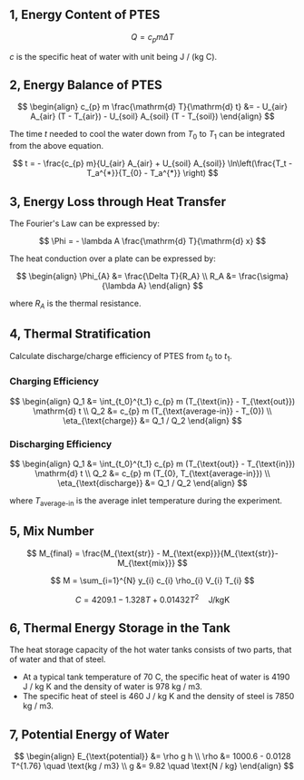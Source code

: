 
## 1, Energy Content of PTES

$$
Q = c_{p} m \Delta T
$$

$c$ is the specific heat of water with unit being J / (kg C).

## 2, Energy Balance of PTES

$$
\begin{align}
	c_{p} m \frac{\mathrm{d} T}{\mathrm{d} t} &= - U_{air} A_{air} (T - T_{air}) - U_{soil} A_{soil} (T - T_{soil})
\end{align}
$$

The time $t$ needed to cool the water down from $T_0$ to $T_1$ can be integrated from the above equation.

$$
t = - \frac{c_{p} m}{U_{air} A_{air} + U_{soil} A_{soil}} \ln\left(\frac{T_t - T_a^{*}}{T_{0} - T_a^{*}} \right)
$$

## 3, Energy Loss through Heat Transfer

The Fourier's Law can be expressed by:

$$
\Phi = - \lambda A \frac{\mathrm{d} T}{\mathrm{d} x}
$$

The heat conduction over a plate can be expressed by:

$$
\begin{align}
	\Phi_{A} &= \frac{\Delta T}{R_A} \\
	R_A &= \frac{\sigma}{\lambda A}
\end{align}
$$

where $R_{A}$ is the thermal resistance.

## 4, Thermal Stratification

Calculate discharge/charge efficiency of PTES from $t_0$ to $t_1$.

### Charging Efficiency

$$
\begin{align}
	Q_1 &= \int_{t_0}^{t_1} c_{p} m (T_{\text{in}} - T_{\text{out}}) \mathrm{d} t \\
	Q_2 &= c_{p} m (T_{\text{average-in}} - T_{0}) \\
	\eta_{\text{charge}} &= Q_1 / Q_2
\end{align}
$$

### Discharging Efficiency

$$
\begin{align}
	Q_1 &= \int_{t_0}^{t_1} c_{p} m (T_{\text{out}} - T_{\text{in}}) \mathrm{d} t \\
	Q_2 &= c_{p} m (T_{0}, T_{\text{average-in}}) \\
	\eta_{\text{discharge}} &= Q_1 / Q_2
\end{align}
$$

where $T_{\text{average-in}}$ is the average inlet temperature during the experiment.

## 5, Mix Number

$$
M_{final} = \frac{M_{\text{str}} - M_{\text{exp}}}{M_{\text{str}}-M_{\text{mix}}}
$$

$$
M = \sum_{i=1}^{N} y_{i} c_{i} \rho_{i} V_{i} T_{i}
$$

$$
C = 4209.1 - 1.328 T + 0.01432 T^{2} \quad \text{J/kgK}
$$

## 6, Thermal Energy Storage in the Tank

The heat storage capacity of the hot water tanks consists of two parts, that of water and that of steel.

- At a typical tank temperature of 70 C, the specific heat of water is 4190 J / kg K and the density of water is 978 kg / m3.
- The specific heat of steel is 460 J / kg K and the density of steel is 7850 kg / m3.

## 7, Potential Energy of Water

$$
\begin{align}
	E_{\text{potential}} &= \rho g h \\
	\rho &= 1000.6 - 0.0128 T^{1.76} \quad \text{kg / m3} \\
	g &= 9.82 \quad \text{N / kg}
\end{align}
$$
